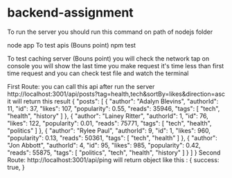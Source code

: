 # backend-assignment
To run the server you should run this command on path of nodejs folder

node app
To test apis (Bouns point)
npm test

To test caching server (Bouns point)
you will check the network tap on console you will show the last time you make request it's time less than first time request and you can check test file
and watch the terminal

First Route:
you can call this api after run the server
http://localhost:3001/api/posts?tag=health,tech&sortBy=likes&direction=asc
it will return this result
{ "posts": [ { "author": "Adalyn Blevins", "authorId": 11, "id": 37, "likes": 107, "popularity": 0.55, "reads": 35946, "tags": [ "tech", "health", "history" ] }, { "author": "Lainey Ritter", "authorId": 1, "id": 76, "likes": 122, "popularity": 0.01, "reads": 75771, "tags": [ "tech", "health", "politics" ] }, { "author": "Rylee Paul", "authorId": 9, "id": 1, "likes": 960, "popularity": 0.13, "reads": 50361, "tags": [ "tech", "health" ] }, { "author": "Jon Abbott", "authorId": 4, "id": 95, "likes": 985, "popularity": 0.42, "reads": 55875, "tags": [ "politics", "tech", "health", "history" ] } ] }
Second Route:
http://localhost:3001/api/ping
will return object like this :
{ success: true, }
